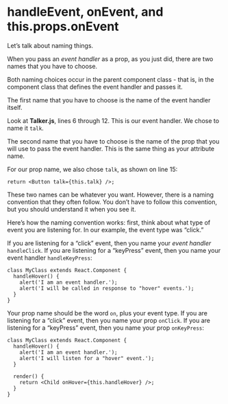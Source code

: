 # handleEvent, onEvent, and this.props.onEvent

Let’s talk about naming things.

When you pass an *event handler* as a prop, as you just did, there are two names that you have to choose.

Both naming choices occur in the parent component class - that is, in the component class that defines the event handler and passes it.

The first name that you have to choose is the name of the event handler itself.

Look at **Talker.js**, lines 6 through 12. This is our event handler. We chose to name it ``talk``.

The second name that you have to choose is the name of the prop that you will use to pass the event handler. This is the same thing as your attribute name.

For our prop name, we also chose ``talk``, as shown on line 15:

```
return <Button talk={this.talk} />;
```

These two names can be whatever you want. However, there is a naming convention that they often follow. You don’t have to follow this convention, but you should understand it when you see it.

Here’s how the naming convention works: first, think about what type of event you are listening for. In our example, the event type was “click.”

If you are listening for a “click” event, then you name your *event handler* ``handleClick``. If you are listening for a “keyPress” event, then you name your event handler ``handleKeyPress``:

```
class MyClass extends React.Component {
  handleHover() {
    alert('I am an event handler.');
    alert('I will be called in response to "hover" events.');
  }
}
```

Your prop name should be the word ``on``, plus your event type. If you are listening for a “click” event, then you name your prop ``onClick``. If you are listening for a “keyPress” event, then you name your prop ``onKeyPress``:

```
class MyClass extends React.Component {
  handleHover() {
    alert('I am an event handler.');
    alert('I will listen for a "hover" event.');
  }

  render() {
    return <Child onHover={this.handleHover} />;
  }
}
```